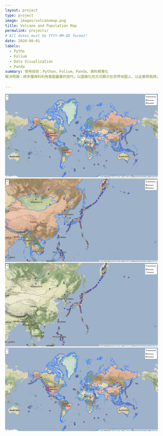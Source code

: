 ```yaml
---
layout: project
type: project
image: images/volcanomap.png
title: Volcano and Population Map
permalink: projects/
# All dates must be YYYY-MM-DD format!
date: 2020-08-01
labels:
  - Pytho
  - Folium
  - Data Visualization
  - Panda
summary: 使用技術：Python、Folium、Panda、資料視覺化
解決問題：將多種資料利用套圖疊層的技巧，以圖像化的方式顯示在世界地圖上，以此案例我將火山分佈的地方以及人口數依照不同的顏色進行區分與連動，可以選擇要看什麼圖層，也能選擇要看哪一區。

---
```

<div class="ui small rounded images">
  <img class="ui image" src="../images/volcanomap.png">
  <img class="ui image" src="../images/volcanomap_1.png">
  <img class="ui image" src="../images/volcanomap_2.png">
  <img class="ui image" src="../images/volcanomap_3.png">
</div>



